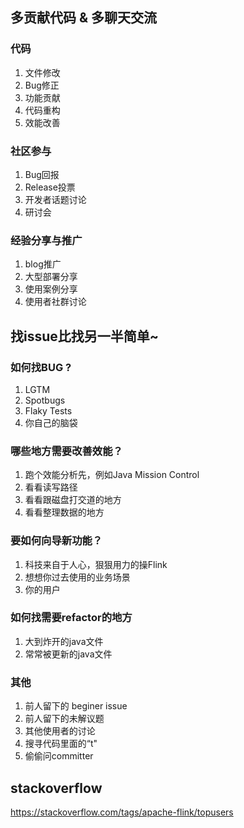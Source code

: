 ## 多贡献代码 & 多聊天交流
### 代码
1. 文件修改
2. Bug修正
3. 功能贡献
4. 代码重构
5. 效能改善
### 社区参与
1. Bug回报
2. Release投票
3. 开发者话题讨论
4. 研讨会
### 经验分享与推广
1. blog推广
2. 大型部署分享
3. 使用案例分享
4. 使用者社群讨论

## 找issue比找另一半简单~
### 如何找BUG ?
1. LGTM
2. Spotbugs
3. Flaky Tests
4. 你自己的脑袋
### 哪些地方需要改善效能？
1. 跑个效能分析先，例如Java Mission Control
2. 看看读写路径
3. 看看跟磁盘打交道的地方
4. 看看整理数据的地方
### 要如何向导新功能？
1. 科技来自于人心，狠狠用力的操Flink
2. 想想你过去使用的业务场景
3. 你的用户
### 如何找需要refactor的地方
1. 大到炸开的java文件
2. 常常被更新的java文件
### 其他
1. 前人留下的 beginer issue
2. 前人留下的未解议题
3. 其他使用者的讨论
4. 搜寻代码里面的“t"
5. 偷偷问committer



## stackoverflow 

<https://stackoverflow.com/tags/apache-flink/topusers>

